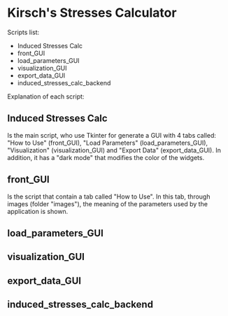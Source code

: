 # Kirsch's Stresses Calculator

Scripts list:
- Induced Stresses Calc
- front_GUI
- load_parameters_GUI
- visualization_GUI
- export_data_GUI
- induced_stresses_calc_backend

Explanation of each script:
## Induced Stresses Calc
Is the main script, who use Tkinter for generate a GUI with 4 tabs called: "How to Use" (front_GUI), "Load Parameters" (load_parameters_GUI), "Visualization" (visualization_GUI) and "Export Data" (export_data_GUI). In addition, it has a "dark mode" that modifies the color of the widgets.

## front_GUI
Is the script that contain a tab called "How to Use". In this tab, through images (folder "images"), the meaning of the parameters used by the application is shown.

## load_parameters_GUI

## visualization_GUI

## export_data_GUI

## induced_stresses_calc_backend
